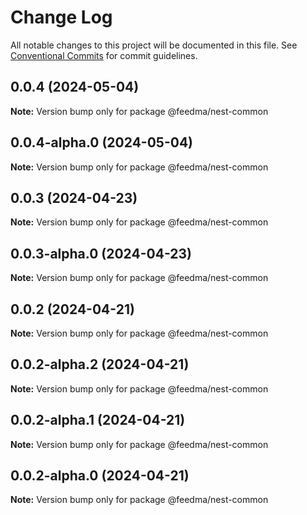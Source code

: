 # Change Log

All notable changes to this project will be documented in this file.
See [Conventional Commits](https://conventionalcommits.org) for commit guidelines.

## 0.0.4 (2024-05-04)

**Note:** Version bump only for package @feedma/nest-common





## 0.0.4-alpha.0 (2024-05-04)

**Note:** Version bump only for package @feedma/nest-common





## 0.0.3 (2024-04-23)

**Note:** Version bump only for package @feedma/nest-common





## 0.0.3-alpha.0 (2024-04-23)

**Note:** Version bump only for package @feedma/nest-common





## 0.0.2 (2024-04-21)

**Note:** Version bump only for package @feedma/nest-common





## 0.0.2-alpha.2 (2024-04-21)

**Note:** Version bump only for package @feedma/nest-common





## 0.0.2-alpha.1 (2024-04-21)

**Note:** Version bump only for package @feedma/nest-common





## 0.0.2-alpha.0 (2024-04-21)

**Note:** Version bump only for package @feedma/nest-common
